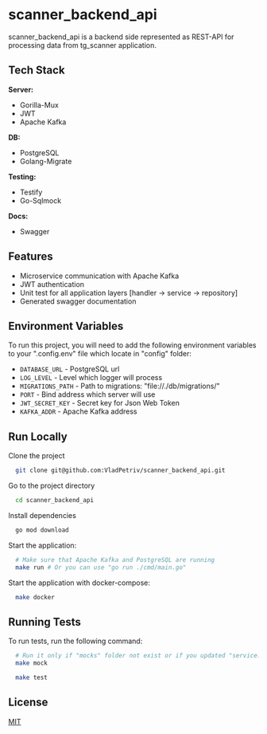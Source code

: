 
# scanner_backend_api

scanner_backend_api is a backend side represented as REST-API for processing data from tg_scanner application.

## Tech Stack

**Server:** 
- Gorilla-Mux
- JWT
- Apache Kafka

**DB:**
- PostgreSQL
- Golang-Migrate

**Testing:**
- Testify
- Go-Sqlmock

**Docs:**
- Swagger


## Features

- Microservice communication with Apache Kafka
- JWT authentication
- Unit test for all application layers [handler -> service -> repository]
- Generated swagger documentation


## Environment Variables

To run this project, you will need to add the following environment variables to your ".config.env" file which locate in "config" folder:

- `DATABASE_URL` - PostgreSQL url
- `LOG_LEVEL` - Level which logger will process
- `MIGRATIONS_PATH` - Path to migrations: "file://./db/migrations/"
- `PORT` - Bind address which server will use
- `JWT_SECRET_KEY` - Secret key for Json Web Token
- `KAFKA_ADDR` - Apache Kafka address

## Run Locally

Clone the project

```bash
  git clone git@github.com:VladPetriv/scanner_backend_api.git
```

Go to the project directory

```bash
  cd scanner_backend_api
```

Install dependencies

```bash
  go mod download
```

Start the application:

```bash
  # Make sure that Apache Kafka and PostgreSQL are running
  make run # Or you can use "go run ./cmd/main.go"
```

Start the application with docker-compose:

```bash
  make docker
```
## Running Tests

To run tests, run the following command:

```bash
  # Run it only if "mocks" folder not exist or if you updated "service.go" or "repository.go" files
  make mock 
```

```bash
  make test 
```

## License

[MIT](https://choosealicense.com/licenses/mit/)
